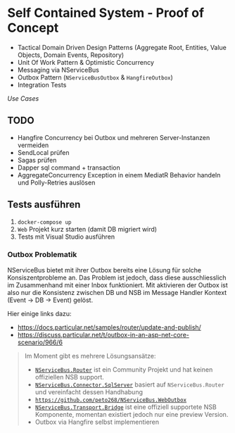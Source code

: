 # Self Contained System - Proof of Concept

* Tactical Domain Driven Design Patterns (Aggregate Root, Entities, Value Objects, Domain Events, Repository)
* Unit Of Work Pattern & Optimistic Concurrency
* Messaging via NServiceBus
* Outbox Pattern (`NServiceBusOutbox` & `HangfireOutbox`)
* Integration Tests

*Use Cases*

## TODO

* Hangfire Concurrency bei Outbox und mehreren Server-Instanzen vermeiden
* SendLocal prüfen
* Sagas prüfen
* Dapper sql command + transaction
* AggregateConcurrency Exception in einem MediatR Behavior handeln und Polly-Retries auslösen

## Tests ausführen

1. `docker-compose up`
2. `Web` Projekt kurz starten (damit DB migriert wird)
3. Tests mit Visual Studio ausführen


### Outbox Problematik

NServiceBus bietet mit ihrer Outbox bereits eine Lösung für solche Konsiszentprobleme an. Das Problem ist jedoch, 
dass diese ausschliesslich im Zusammenhand mit einer Inbox funktioniert. Mit aktivieren der Outbox ist also nur die 
Konsistenz zwischen DB und NSB im Message Handler Kontext (Event -> DB -> Event) gelöst.

Hier einige links dazu:
* https://docs.particular.net/samples/router/update-and-publish/
* https://discuss.particular.net/t/outbox-in-an-asp-net-core-scenario/966/6

> Im Moment gibt es mehrere Lösungsansätze:
> * [`NServiceBus.Router`](https://docs.particular.net/nservicebus/router/) ist ein Community Projekt und hat keinen offiziellen NSB support.
> * [`NServiceBus.Connector.SqlServer`](https://www.nuget.org/packages/NServiceBus.Connector.SqlServer) basiert auf `NServiceBus.Router` und vereinfacht dessen Handhabung
> * [`https://github.com/peto268/NServiceBus.WebOutbox`](https://github.com/peto268/NServiceBus.WebOutbox) 
> * [`NServiceBus.Transport.Bridge`](https://docs.particular.net/nservicebus/bridge/) ist eine offiziell supportete NSB Komponente, momentan existiert jedoch nur eine preview Version.
> * Outbox via Hangfire selbst implementieren
